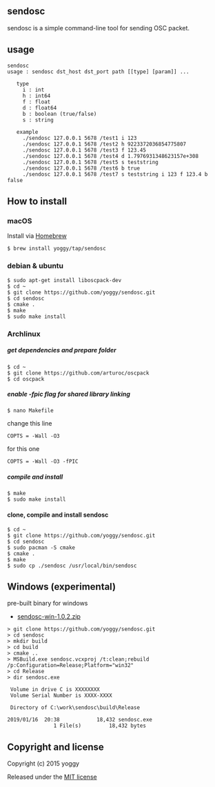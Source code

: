 ## sendosc
sendosc is a simple command-line tool for sending OSC packet.

## usage
```
sendosc
usage : sendosc dst_host dst_port path [[type] [param]] ...
 
   type
     i : int
     h : int64
     f : float
     d : float64
     b : boolean (true/false)
     s : string
 
   example
     ./sendosc 127.0.0.1 5678 /test1 i 123
     ./sendosc 127.0.0.1 5678 /test2 h 9223372036854775807
     ./sendosc 127.0.0.1 5678 /test3 f 123.45
     ./sendosc 127.0.0.1 5678 /test4 d 1.7976931348623157e+308
     ./sendosc 127.0.0.1 5678 /test5 s teststring
     ./sendosc 127.0.0.1 5678 /test6 b true
     ./sendosc 127.0.0.1 5678 /test7 s teststring i 123 f 123.4 b false
```

## How to install
### macOS 
Install via [Homebrew](https://brew.sh/)

```
$ brew install yoggy/tap/sendosc
```

### debian & ubuntu
```
$ sudo apt-get install liboscpack-dev
$ cd ~
$ git clone https://github.com/yoggy/sendosc.git
$ cd sendosc
$ cmake .
$ make
$ sudo make install  
```

### Archlinux
##### get dependencies and prepare folder
````
$ cd ~
$ git clone https://github.com/arturoc/oscpack
$ cd oscpack 
````

##### enable -fpic flag for shared library linking
```
$ nano Makefile 
```
change this line
```
COPTS = -Wall -O3
```
for this one
```
COPTS = -Wall -O3 -fPIC
```
##### compile and install 
```
$ make
$ sudo make install
```

#### clone, compile and install sendosc 
```
$ cd ~
$ git clone https://github.com/yoggy/sendosc.git
$ cd sendosc
$ sudo pacman -S cmake
$ cmake .
$ make
$ sudo cp ./sendosc /usr/local/bin/sendosc
```
## Windows (experimental)
pre-built binary for windows

- [sendosc-win-1.0.2.zip](https://github.com/yoggy/sendosc/releases/download/v1.0.2/sendosc-win-1.0.2.zip)

```
> git clone https://github.com/yoggy/sendosc.git
> cd sendosc
> mkdir build
> cd build
> cmake ..
> MSBuild.exe sendosc.vcxproj /t:clean;rebuild /p:Configuration=Release;Platform="win32"
> cd Release
> dir sendosc.exe

 Volume in drive C is XXXXXXXX
 Volume Serial Number is XXXX-XXXX

 Directory of C:\work\sendosc\build\Release

2019/01/16  20:38            18,432 sendosc.exe
               1 File(s)         18,432 bytes
```

## Copyright and license
Copyright (c) 2015 yoggy

Released under the [MIT license](LICENSE.txt)
